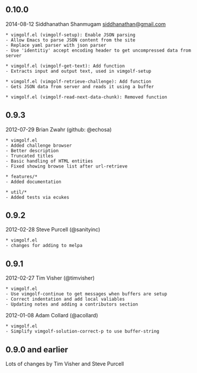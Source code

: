 ## 0.10.0

2014-08-12 Siddhanathan Shanmugam <siddhanathan@gmail.com>

	* vimgolf.el (vimgolf-setup): Enable JSON parsing
	- Allow Emacs to parse JSON content from the site
	- Replace yaml parser with json parser
	- Use 'identitiy' accept encoding header to get uncompressed data from server

	* vimgolf.el (vimgolf-get-text): Add function
	- Extracts input and output text, used in vimgolf-setup

	* vimgolf.el (vimgolf-retrieve-challenge): Add function
	- Gets JSON data from server and reads it using a buffer

	* vimgolf.el (vimgolf-read-next-data-chunk): Removed function

## 0.9.3

2012-07-29 Brian Zwahr (github: @echosa)

	* vimgolf.el
	- Added challenge browser
	- Better description
	- Truncated titles
	- Basic handling of HTML entities
	- Fixed showing browse list after url-retrieve

	* features/*
	- Added documentation

	* util/*
	- Added tests via ecukes

## 0.9.2

2012-02-28 Steve Purcell (@sanityinc)

	* vimgolf.el
	- changes for adding to melpa

## 0.9.1

2012-02-27 Tim Visher (@timvisher)

	* vimgolf.el
	- Use vimgolf-continue to get messages when buffers are setup
	- Correct indentation and add local valiables
	- Updating notes and adding a contributors section

2012-01-08 Adam Collard (@acollard)

	* vimgolf.el
	- Simplify vimgolf-solution-correct-p to use buffer-string

## 0.9.0 and earlier

Lots of changes by Tim Visher and Steve Purcell

